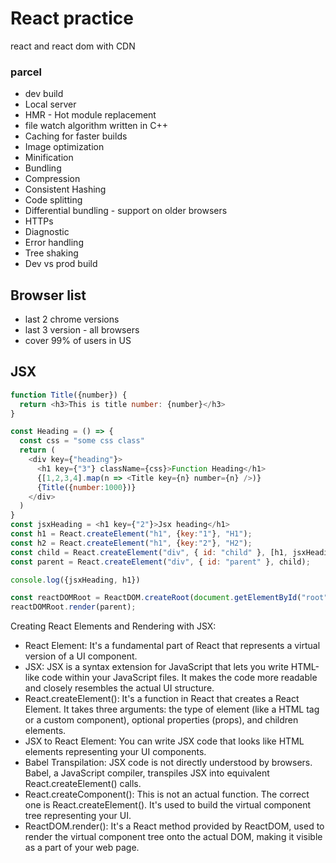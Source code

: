 # React practice

react and react dom with CDN

### parcel
- dev build
- Local server
- HMR - Hot module replacement
- file watch algorithm written in C++
- Caching for faster builds
- Image optimization
- Minification
- Bundling
- Compression
- Consistent Hashing
- Code splitting
- Differential bundling - support on older browsers
- HTTPs
- Diagnostic
- Error handling
- Tree shaking
- Dev vs prod build

## Browser list
- last 2 chrome versions
- last 3 version - all browsers
- cover 99% of users in US

## JSX

```JavaScript
function Title({number}) {
  return <h3>This is title number: {number}</h3>
}

const Heading = () => {
  const css = "some css class"
  return (
    <div key={"heading"}>
      <h1 key={"3"} className={css}>Function Heading</h1>
      {[1,2,3,4].map(n => <Title key={n} number={n} />)}
      {Title({number:1000})}
    </div>
  )
}
const jsxHeading = <h1 key={"2"}>Jsx heading</h1>
const h1 = React.createElement("h1", {key:"1"}, "H1");
const h2 = React.createElement("h1", {key:"2"}, "H2");
const child = React.createElement("div", { id: "child" }, [h1, jsxHeading, Heading()]);
const parent = React.createElement("div", { id: "parent" }, child);

console.log({jsxHeading, h1})

const reactDOMRoot = ReactDOM.createRoot(document.getElementById("root"));
reactDOMRoot.render(parent);

```
Creating React Elements and Rendering with JSX:
- React Element: It's a fundamental part of React that represents a virtual version of a UI component.
- JSX: JSX is a syntax extension for JavaScript that lets you write HTML-like code within your JavaScript files. It makes the code more readable and closely resembles the actual UI structure.
- React.createElement(): It's a function in React that creates a React Element. It takes three arguments: the type of element (like a HTML tag or a custom component), optional properties (props), and children elements.
- JSX to React Element: You can write JSX code that looks like HTML elements representing your UI components.
- Babel Transpilation: JSX code is not directly understood by browsers. Babel, a JavaScript compiler, transpiles JSX into equivalent React.createElement() calls.
- React.createComponent(): This is not an actual function. The correct one is React.createElement(). It's used to build the virtual component tree representing your UI.
- ReactDOM.render(): It's a React method provided by ReactDOM, used to render the virtual component tree onto the actual DOM, making it visible as a part of your web page.
